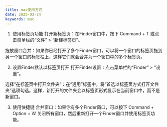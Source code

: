 ```yaml
---
title: mac使用方式
date: 2025-03-24
keywords: mac
---
```



1. 使用标签页功能
打开新标签页：在Finder窗口中，按下 Command + T 或点击菜单栏的“文件” > “新建标签页”。

拖放窗口合并：如果你已经打开了多个Finder窗口，可以将一个窗口的标签页拖到另一个窗口的标签栏上，这样它们就会合并为一个窗口中的多个标签页。

2. 设置Finder默认以标签页打开
打开Finder设置：点击菜单栏的“Finder” > “设置”。

选择“在标签页中打开文件夹”：在“通用”标签中，将“首选以标签页方式打开文件夹”选项勾选。这样，新打开的文件夹会以标签页形式显示在当前窗口中，而不是新窗口。

3. 使用快捷键
合并窗口：如果你有多个Finder窗口，可以按下 Command + Option + W 关闭所有窗口，然后重新打开一个Finder窗口并使用标签页功能。